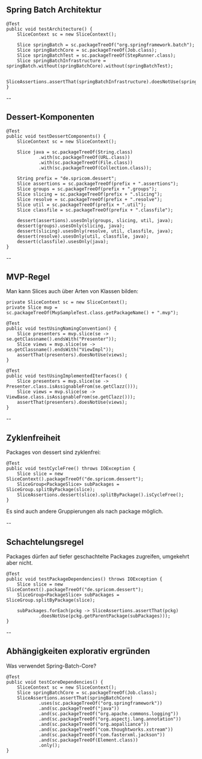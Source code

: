 ## Spring Batch Architektur

    @Test
    public void testArchitecture() {
        SliceContext sc = new SliceContext();

        Slice springBatch = sc.packageTreeOf("org.springframework.batch");
        Slice springBatchCore = sc.packageTreeOf(Job.class);
        Slice springBatchTest = sc.packageTreeOf(StepRunner.class);
        Slice springBatchInfrastructure = springBatch.without(springBatchCore).without(springBatchTest);

        SliceAssertions.assertThat(springBatchInfrastructure).doesNotUse(springBatchCore);
    }

--

## Dessert-Komponenten

    @Test
    public void testDessertComponents() {
        SliceContext sc = new SliceContext();

        Slice java = sc.packageTreeOf(String.class)
                .with(sc.packageTreeOf(URL.class))
                .with(sc.packageTreeOf(File.class))
                .with(sc.packageTreeOf(Collection.class));

        String prefix = "de.spricom.dessert";
        Slice assertions = sc.packageTreeOf(prefix + ".assertions");
        Slice groups = sc.packageTreeOf(prefix + ".groups");
        Slice slicing = sc.packageTreeOf(prefix + ".slicing");
        Slice resolve = sc.packageTreeOf(prefix + ".resolve");
        Slice util = sc.packageTreeOf(prefix + ".util");
        Slice classfile = sc.packageTreeOf(prefix + ".classfile");

        dessert(assertions).usesOnly(groups, slicing, util, java);
        dessert(groups).usesOnly(slicing, java);
        dessert(slicing).usesOnly(resolve, util, classfile, java);
        dessert(resolve).usesOnly(util, classfile, java);
        dessert(classfile).usesOnly(java);
    }

--

## MVP-Regel

Man kann Slices auch über Arten von Klassen bilden:

    private SliceContext sc = new SliceContext();
    private Slice mvp = sc.packageTreeOf(MvpSampleTest.class.getPackageName() + ".mvp");

    @Test
    public void testUsingNamingConvention() {
        Slice presenters = mvp.slice(se -> se.getClassname().endsWith("Presenter"));
        Slice views = mvp.slice(se -> se.getClassname().endsWith("ViewImpl"));
        assertThat(presenters).doesNotUse(views);
    }

    @Test
    public void testUsingImplementedIterfaces() {
        Slice presenters = mvp.slice(se -> Presenter.class.isAssignableFrom(se.getClazz()));
        Slice views = mvp.slice(se -> ViewBase.class.isAssignableFrom(se.getClazz()));
        assertThat(presenters).doesNotUse(views);
    }

--

## Zyklenfreiheit

Packages von dessert sind zyklenfrei:

    @Test
    public void testCycleFree() throws IOException {
        Slice slice = new SliceContext().packageTreeOf("de.spricom.dessert");
        SliceGroup<PackageSlice> subPackages = SliceGroup.splitByPackage(slice);
        SliceAssertions.dessert(slice).splitByPackage().isCycleFree();
    }

Es sind auch andere Gruppierungen als nach package möglich.

--

## Schachtelungsregel

Packages dürfen auf tiefer geschachtelte Packages zugreifen, 
umgekehrt aber nicht.

    @Test
    public void testPackageDependencies() throws IOException {
        Slice slice = new SliceContext().packageTreeOf("de.spricom.dessert");
        SliceGroup<PackageSlice> subPackages = SliceGroup.splitByPackage(slice);

        subPackages.forEach(pckg -> SliceAssertions.assertThat(pckg)
                .doesNotUse(pckg.getParentPackage(subPackages)));
    }

--

## Abhängigkeiten explorativ ergründen

Was verwendet Spring-Batch-Core?

    @Test
    public void testCoreDependencies() {
        SliceContext sc = new SliceContext();
        Slice springBatchCore = sc.packageTreeOf(Job.class);
        SliceAssertions.assertThat(springBatchCore)
                .uses(sc.packageTreeOf("org.springframework"))
                .and(sc.packageTreeOf("java"))
                .and(sc.packageTreeOf("org.apache.commons.logging"))
                .and(sc.packageTreeOf("org.aspectj.lang.annotation"))
                .and(sc.packageTreeOf("org.aopalliance"))
                .and(sc.packageTreeOf("com.thoughtworks.xstream"))
                .and(sc.packageTreeOf("com.fasterxml.jackson"))
                .and(sc.packageTreeOf(Element.class))
                .only();
    }
